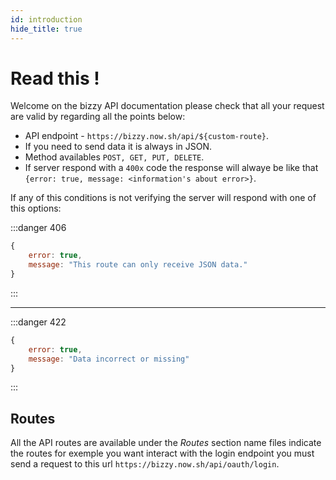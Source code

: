 ```yaml
---
id: introduction
hide_title: true
---
```


# Read this !
Welcome on the bizzy API documentation please check that all your request are valid by regarding all the points below:

* API endpoint - `https://bizzy.now.sh/api/${custom-route}`.
* If you need to send data it is always in JSON.
* Method availables `POST, GET, PUT, DELETE`.
* If server respond with a `400x` code the response will alwaye be like that `{error: true, message: <information's about error>}`.

If any of this conditions is not verifying the server will respond with one of this options:

:::danger 406
```js
{
    error: true,
    message: "This route can only receive JSON data."
}
```
:::

---

:::danger 422
```js
{
    error: true,
    message: "Data incorrect or missing"
}
```
:::

## Routes
All the API routes are available under the *Routes* section name files indicate the routes for exemple you want interact with the login endpoint you must send a request to this url `https://bizzy.now.sh/api/oauth/login`.